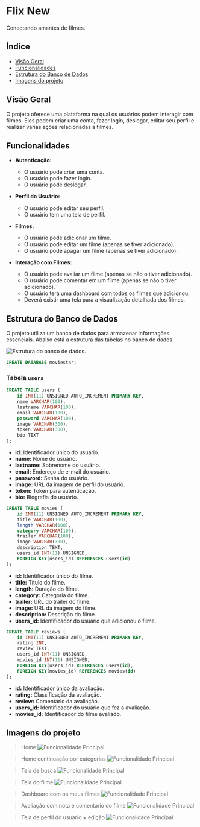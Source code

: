 # Flix New

Conectando amantes de filmes.

## Índice

- [Visão Geral](#visão-geral)
- [Funcionalidades](#funcionalidades)
- [Estrutura do Banco de Dados](#estrutura-do-banco-de-dados)
- [Imagens do projeto](#imagens-do-projeto)



## Visão Geral

O projeto oferece uma plataforma na qual os usuários podem interagir com filmes. Eles podem criar uma conta, fazer login, deslogar, editar seu perfil e realizar várias ações relacionadas a filmes.

## Funcionalidades

- **Autenticação:**
  - O usuário pode criar uma conta.
  - O usuário pode fazer login.
  - O usuário pode deslogar.

- **Perfil do Usuário:**
  - O usuário pode editar seu perfil.
  - O usuário tem uma tela de perfil.

- **Filmes:**
  - O usuário pode adicionar um filme.
  - O usuário pode editar um filme (apenas se tiver adicionado).
  - O usuário pode apagar um filme (apenas se tiver adicionado).

- **Interação com Filmes:**
  - O usuário pode avaliar um filme (apenas se não o tiver adicionado).
  - O usuário pode comentar em um filme (apenas se não o tiver adicionado).
  - O usuário terá uma dashboard com todos os filmes que adicionou.
  - Deverá existir uma tela para a visualização detalhada dos filmes.

## Estrutura do Banco de Dados

O projeto utiliza um banco de dados para armazenar informações essenciais. Abaixo está a estrutura das tabelas no banco de dados.

![Estrutura do banco de dados.](https://github.com/giovaner10/flix_new/blob/main/img/proj/db.png)



```sql
CREATE DATABASE moviestar;
```

### Tabela `users`

```sql
CREATE TABLE users (
    id INT(11) UNSIGNED AUTO_INCREMENT PRIMARY KEY,
    name VARCHAR(100),
    lastname VARCHAR(100),
    email VARCHAR(100),
    password VARCHAR(100),
    image VARCHAR(300),
    token VARCHAR(300),
    bio TEXT 
);
```
- **id:** Identificador único do usuário.
- **name:** Nome do usuário.
- **lastname:** Sobrenome do usuário.
- **email:** Endereço de e-mail do usuário.
- **password:** Senha do usuário.
- **image:** URL da imagem de perfil do usuário.
- **token:** Token para autenticação.
- **bio:** Biografia do usuário.


```sql
CREATE TABLE movies (
    id INT(11) UNSIGNED AUTO_INCREMENT PRIMARY KEY,
    title VARCHAR(100),
    length VARCHAR(100),
    category VARCHAR(100),
    trailer VARCHAR(100),
    image VARCHAR(300),
    description TEXT,
    users_id INT(11) UNSIGNED,
    FOREIGN KEY(users_id) REFERENCES users(id)
);
```
- **id:** Identificador único do filme.
- **title:** Título do filme.
- **length:** Duração do filme.
- **category:** Categoria do filme.
- **trailer:** URL do trailer do filme.
- **image:** URL da imagem do filme.
- **description:** Descrição do filme.
- **users_id:** Identificador do usuário que adicionou o filme.


```sql
CREATE TABLE reviews (
    id INT(11) UNSIGNED AUTO_INCREMENT PRIMARY KEY,
    rating INT,
    review TEXT,
    users_id INT(11) UNSIGNED,
    movies_id INT(11) UNSIGNED,
    FOREIGN KEY(users_id) REFERENCES users(id),
    FOREIGN KEY(movies_id) REFERENCES movies(id)
);
```
- **id:** Identificador único da avaliação.
- **rating:** Classificação da avaliação.
- **review:** Comentário da avaliação.
- **users_id:** Identificador do usuário que fez a avaliação.
- **movies_id:** Identificador do filme avaliado.


## Imagens do projeto


>Home
![Funcionalidade Principal](https://github.com/giovaner10/flix_new/blob/main/img/proj/img1.png)


>Home continuação por categorias
![Funcionalidade Principal](https://github.com/giovaner10/flix_new/blob/main/img/proj/img2.png)


>Tela de busca
![Funcionalidade Principal](https://github.com/giovaner10/flix_new/blob/main/img/proj/img3.png)


>Tela do filme
![Funcionalidade Principal](https://github.com/giovaner10/flix_new/blob/main/img/proj/img4.png)

>Dashboard com os meus filmes
![Funcionalidade Principal](https://github.com/giovaner10/flix_new/blob/main/img/proj/img8.png)


>Avaliação com nota e comentario do filme
![Funcionalidade Principal](https://github.com/giovaner10/flix_new/blob/main/img/proj/img5.png)


>Tela de perfil do usuario + edição
![Funcionalidade Principal](https://github.com/giovaner10/flix_new/blob/main/img/proj/img6.png)
